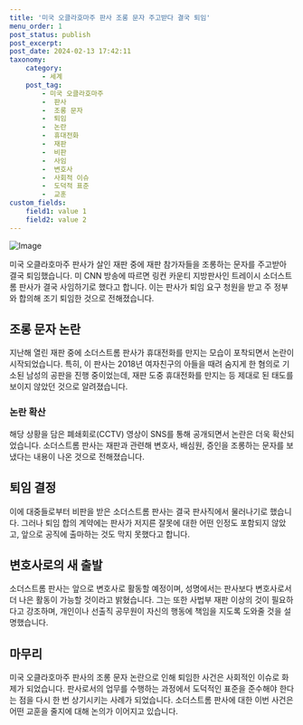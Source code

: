 ```yaml
---
title: '미국 오클라호마주 판사 조롱 문자 주고받다 결국 퇴임'
menu_order: 1
post_status: publish
post_excerpt: 
post_date: 2024-02-13 17:42:11
taxonomy:
    category:
        - 세계
    post_tag:
        - 미국 오클라호마주
        -  판사
        -  조롱 문자
        -  퇴임
        -  논란
        -  휴대전화
        -  재판
        -  비판
        -  사임
        -  변호사
        -  사회적 이슈
        -  도덕적 표준
        -  교훈
custom_fields:
    field1: value 1
    field2: value 2
---
```


![Image](https://imgnews.pstatic.net/image/277/2024/02/13/0005379070_001_20240213155205679.jpg?type=w647)

미국 오클라호마주 판사가 살인 재판 중에 재판 참가자들을 조롱하는 문자를 주고받아 결국 퇴임했습니다. 미 CNN 방송에 따르면 링컨 카운티 지방판사인 트레이시 소더스트롬 판사가 결국 사임하기로 했다고 합니다. 이는 판사가 퇴임 요구 청원을 받고 주 정부와 합의해 조기 퇴임한 것으로 전해졌습니다.
## 조롱 문자 논란
지난해 열린 재판 중에 소더스트롬 판사가 휴대전화를 만지는 모습이 포착되면서 논란이 시작되었습니다. 특히, 이 판사는 2018년 여자친구의 아들을 때려 숨지게 한 혐의로 기소된 남성의 공판을 진행 중이었는데, 재판 도중 휴대전화를 만지는 등 제대로 된 태도를 보이지 않았던 것으로 알려졌습니다.
### 논란 확산
해당 상황을 담은 폐쇄회로(CCTV) 영상이 SNS를 통해 공개되면서 논란은 더욱 확산되었습니다. 소더스트롬 판사는 재판과 관련해 변호사, 배심원, 증인을 조롱하는 문자를 보냈다는 내용이 나온 것으로 전해졌습니다.
## 퇴임 결정
이에 대중들로부터 비판을 받은 소더스트롬 판사는 결국 판사직에서 물러나기로 했습니다. 그러나 퇴임 합의 계약에는 판사가 저지른 잘못에 대한 어떤 인정도 포함되지 않았고, 앞으로 공직에 출마하는 것도 막지 못했다고 합니다.
## 변호사로의 새 출발
소더스트롬 판사는 앞으로 변호사로 활동할 예정이며, 성명에서는 판사보다 변호사로서 더 나은 활동이 가능할 것이라고 밝혔습니다. 그는 또한 사법부 재판 이상의 것이 필요하다고 강조하며, 개인이나 선출직 공무원이 자신의 행동에 책임을 지도록 도와줄 것을 설명했습니다.
## 마무리
미국 오클라호마주 판사의 조롱 문자 논란으로 인해 퇴임한 사건은 사회적인 이슈로 화제가 되었습니다. 판사로서의 업무를 수행하는 과정에서 도덕적인 표준을 준수해야 한다는 점을 다시 한 번 상기시키는 사례가 되었습니다. 소더스트롬 판사에 대한 이번 사건은 어떤 교훈을 줄지에 대해 논의가 이어지고 있습니다.
